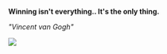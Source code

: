 **Winning isn't everything.. It's the only thing.**

*"Vincent van Gogh"*

![](https://api.nosense.lol/ghvc/?username=cdfrm)